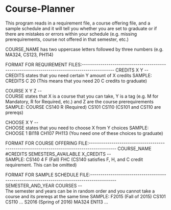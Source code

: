 # Course-Planner

This program reads in a requirement file, a course offering file, and a sample schedule and it will tell you whether you are set to graduate or if there are mistakes or errors within your schedule (e.g. missing prerequirements, course not offered in that semester, etc.)

COURSE_NAME has two uppercase letters followed by three numbers (e.g. MA324, CS123, PH114)

FORMAT FOR REQUIREMENT FILES:----------------------------------------------------------------------------------------------
CREDITS X Y --  
CREDITS states that you need certain Y amount of X credits
SAMPLE: CREDITS C 20 (This means that you need 20 C credits to graduate)
                         
COURSE X Y Z --    
COURSE states that X is a course that you can take, Y is a tag (e.g. M for Mandatory, R for Required, etc.) and Z                          are the course prerequirements 
SAMPLE: COURSE CS140 R (Required) CS101 CS110 (CS101 and CS110 are prereqs)
                         
CHOOSE X Y --     
CHOOSE states that you need to choose X from Y choices
SAMPLE: CHOOSE 1 BI118 CH107 PH113 (You need one of these choices to graduate)
                         
FORMAT FOR COURSE OFFERING FILE:-------------------------------------------------------------------------------------------
COURSE_NAME  #CREDITS SEMESTERS_AVAILABLE X_CREDITS --        
SAMPLE: CS140 4 F (Fall) FHC (CS140 satisfies F, H, and C credit                                                                           requirement. This can be omitted)

FORMAT FOR SAMPLE SCHEDULE FILE:------------------------------------------------------------------------------------------- 
SEMESTER_AND_YEAR COURSES --        
The semester and years can be in random order and you cannot take a course and its prereqs at the                                           same time
SAMPLE: 
F2015 (Fall of 2015) CS101 CS110 ...
S2016 (Spring of 2016) MA324 EN113 ...

